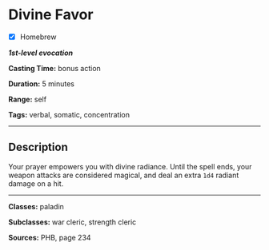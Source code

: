 # Divine Favor

- [x] Homebrew

***1st-level evocation***

**Casting Time:** bonus action

**Duration:** 5 minutes

**Range:** self

**Tags:** verbal, somatic, concentration

---

## Description
Your prayer empowers you with divine radiance.
Until the spell ends, your weapon attacks are considered magical, and deal an extra `1d4` radiant damage on a hit.

---

**Classes:** paladin

**Subclasses:** war cleric, strength cleric

**Sources:** PHB, page 234
